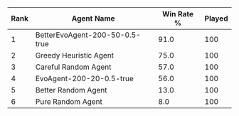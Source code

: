 | Rank | Agent Name | Win Rate % | Played |
|------|------------|----------|--------|
| 1 | BetterEvoAgent-200-50-0.5-true | 91.0 | 100 |
| 2 | Greedy Heuristic Agent | 75.0 | 100 |
| 3 | Careful Random Agent | 57.0 | 100 |
| 4 | EvoAgent-200-20-0.5-true | 56.0 | 100 |
| 5 | Better Random Agent | 13.0 | 100 |
| 6 | Pure Random Agent | 8.0 | 100 |